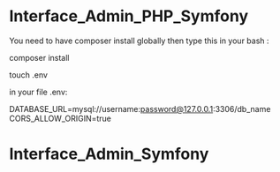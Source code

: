 # Interface_Admin_PHP_Symfony


You need to have composer install globally then type this in your bash :

composer install

touch .env

in your file .env:

DATABASE_URL=mysql://username:password@127.0.0.1:3306/db_name
CORS_ALLOW_ORIGIN=true
# Interface_Admin_Symfony
